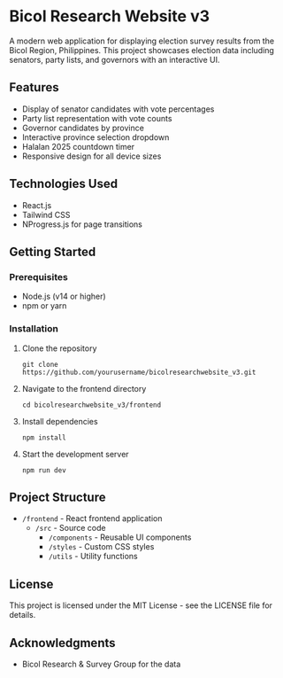 # Bicol Research Website v3

A modern web application for displaying election survey results from the Bicol Region, Philippines. This project showcases election data including senators, party lists, and governors with an interactive UI.

## Features

- Display of senator candidates with vote percentages
- Party list representation with vote counts
- Governor candidates by province
- Interactive province selection dropdown
- Halalan 2025 countdown timer
- Responsive design for all device sizes

## Technologies Used

- React.js
- Tailwind CSS
- NProgress.js for page transitions

## Getting Started

### Prerequisites

- Node.js (v14 or higher)
- npm or yarn

### Installation

1. Clone the repository
   ```
   git clone https://github.com/yourusername/bicolresearchwebsite_v3.git
   ```

2. Navigate to the frontend directory
   ```
   cd bicolresearchwebsite_v3/frontend
   ```

3. Install dependencies
   ```
   npm install
   ```

4. Start the development server
   ```
   npm run dev
   ```

## Project Structure

- `/frontend` - React frontend application
  - `/src` - Source code
    - `/components` - Reusable UI components
    - `/styles` - Custom CSS styles
    - `/utils` - Utility functions

## License

This project is licensed under the MIT License - see the LICENSE file for details.

## Acknowledgments

- Bicol Research & Survey Group for the data
